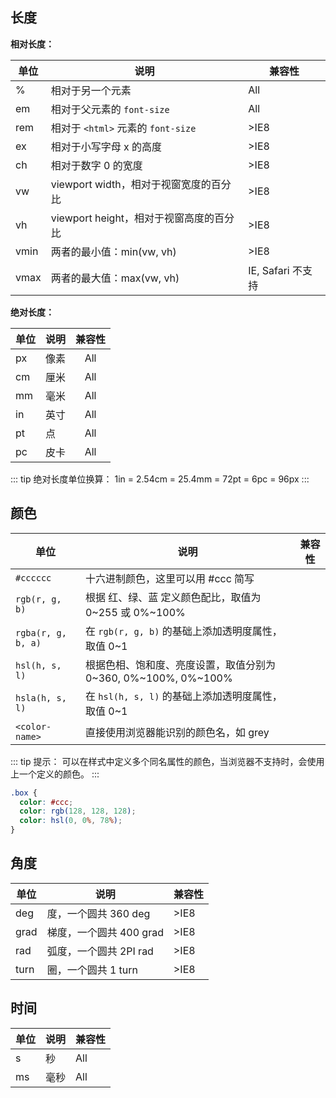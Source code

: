 ## 长度

**相对长度：**

单位|说明|兼容性
-|-|-
%|相对于另一个元素|All
em|相对于父元素的 `font-size`|All
rem|相对于 `<html>` 元素的 `font-size`|>IE8
ex|相对于小写字母 x 的高度|>IE8
ch|相对于数字 0 的宽度|>IE8
vw|viewport width，相对于视窗宽度的百分比|>IE8
vh|viewport height，相对于视窗高度的百分比|>IE8
vmin|两者的最小值：min(vw, vh)|>IE8
vmax|两者的最大值：max(vw, vh)|IE, Safari 不支持

**绝对长度：**

单位|说明|兼容性
-|-|:-:
px|像素|All
cm|厘米|All
mm|毫米|All
in|英寸|All
pt|点|All
pc|皮卡|All

::: tip 绝对长度单位换算：
1in = 2.54cm = 25.4mm = 72pt = 6pc = 96px
:::


## 颜色

单位|说明|兼容性
-|-|-
`#cccccc`|十六进制颜色，这里可以用 #ccc 简写|
`rgb(r, g, b)`|根据 红、绿、蓝 定义颜色配比，取值为 0~255 或 0%~100%|
`rgba(r, g, b, a)`|在 `rgb(r, g, b)` 的基础上添加透明度属性，取值 0~1|
`hsl(h, s, l)`|根据色相、饱和度、亮度设置，取值分别为 0~360, 0%~100%, 0%~100%|
`hsla(h, s, l)`|在 `hsl(h, s, l)` 的基础上添加透明度属性，取值 0~1|
`<color-name>`|直接使用浏览器能识别的颜色名，如 grey|

::: tip 提示：
可以在样式中定义多个同名属性的颜色，当浏览器不支持时，会使用上一个定义的颜色。
:::

```css
.box {
  color: #ccc;
  color: rgb(128, 128, 128);
  color: hsl(0, 0%, 78%);
}
```

## 角度

单位|说明|兼容性
-|-|-
deg|度，一个圆共 360 deg|>IE8
grad|梯度，一个圆共 400 grad|>IE8
rad|弧度，一个圆共 2PI rad|>IE8
turn|圈，一个圆共 1 turn|>IE8


## 时间

单位|说明|兼容性
-|-|-
s|秒|All
ms|毫秒|All
